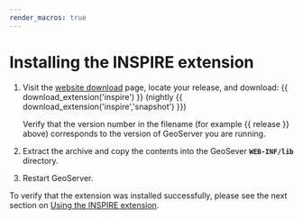 ```yaml
---
render_macros: true
---
```


# Installing the INSPIRE extension

1.  Visit the [website download](https://geoserver.org/download) page, locate your release, and download: {{ download_extension('inspire') }} (nightly {{ download_extension('inspire','snapshot') }})

    Verify that the version number in the filename (for example {{ release }} above) corresponds to the version of GeoServer you are running.

2.  Extract the archive and copy the contents into the GeoSever **`WEB-INF/lib`** directory.

3.  Restart GeoServer.

To verify that the extension was installed successfully, please see the next section on [Using the INSPIRE extension](using.md).
